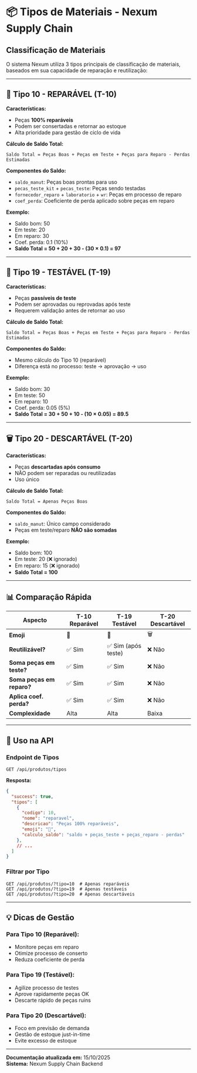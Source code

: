 # 📦 Tipos de Materiais - Nexum Supply Chain

## Classificação de Materiais

O sistema Nexum utiliza 3 tipos principais de classificação de materiais, baseados em sua capacidade de reparação e reutilização:

---

## 🔧 Tipo 10 - REPARÁVEL (T-10)

**Características:**
- Peças **100% reparáveis**
- Podem ser consertadas e retornar ao estoque
- Alta prioridade para gestão de ciclo de vida

**Cálculo de Saldo Total:**
```
Saldo Total = Peças Boas + Peças em Teste + Peças para Reparo - Perdas Estimadas
```

**Componentes do Saldo:**
- `saldo_manut`: Peças boas prontas para uso
- `pecas_teste_kit` + `pecas_teste`: Peças sendo testadas
- `fornecedor_reparo` + `laboratorio` + `wr`: Peças em processo de reparo
- `coef_perda`: Coeficiente de perda aplicado sobre peças em reparo

**Exemplo:**
- Saldo bom: 50
- Em teste: 20
- Em reparo: 30
- Coef. perda: 0.1 (10%)
- **Saldo Total = 50 + 20 + 30 - (30 × 0.1) = 97**

---

## 🧪 Tipo 19 - TESTÁVEL (T-19)

**Características:**
- Peças **passíveis de teste**
- Podem ser aprovadas ou reprovadas após teste
- Requerem validação antes de retornar ao uso

**Cálculo de Saldo Total:**
```
Saldo Total = Peças Boas + Peças em Teste + Peças para Reparo - Perdas Estimadas
```

**Componentes do Saldo:**
- Mesmo cálculo do Tipo 10 (reparável)
- Diferença está no processo: teste → aprovação → uso

**Exemplo:**
- Saldo bom: 30
- Em teste: 50
- Em reparo: 10
- Coef. perda: 0.05 (5%)
- **Saldo Total = 30 + 50 + 10 - (10 × 0.05) = 89.5**

---

## 🗑️ Tipo 20 - DESCARTÁVEL (T-20)

**Características:**
- Peças **descartadas após consumo**
- NÃO podem ser reparadas ou reutilizadas
- Uso único

**Cálculo de Saldo Total:**
```
Saldo Total = Apenas Peças Boas
```

**Componentes do Saldo:**
- `saldo_manut`: Único campo considerado
- Peças em teste/reparo **NÃO são somadas**

**Exemplo:**
- Saldo bom: 100
- Em teste: 20 (❌ ignorado)
- Em reparo: 15 (❌ ignorado)
- **Saldo Total = 100**

---

## 📊 Comparação Rápida

| Aspecto | T-10 Reparável | T-19 Testável | T-20 Descartável |
|---------|----------------|---------------|------------------|
| **Emoji** | 🔧 | 🧪 | 🗑️ |
| **Reutilizável?** | ✅ Sim | ✅ Sim (após teste) | ❌ Não |
| **Soma peças em teste?** | ✅ Sim | ✅ Sim | ❌ Não |
| **Soma peças em reparo?** | ✅ Sim | ✅ Sim | ❌ Não |
| **Aplica coef. perda?** | ✅ Sim | ✅ Sim | ❌ Não |
| **Complexidade** | Alta | Alta | Baixa |

---

## 🎯 Uso na API

### Endpoint de Tipos
```http
GET /api/produtos/tipos
```

**Resposta:**
```json
{
  "success": true,
  "tipos": [
    {
      "codigo": 10,
      "nome": "reparavel",
      "descricao": "Peças 100% reparáveis",
      "emoji": "🔧",
      "calculo_saldo": "saldo + peças_teste + peças_reparo - perdas"
    },
    // ...
  ]
}
```

### Filtrar por Tipo
```http
GET /api/produtos/?tipo=10  # Apenas reparáveis
GET /api/produtos/?tipo=19  # Apenas testáveis
GET /api/produtos/?tipo=20  # Apenas descartáveis
```

---

## 💡 Dicas de Gestão

### Para Tipo 10 (Reparável):
- Monitore peças em reparo
- Otimize processo de conserto
- Reduza coeficiente de perda

### Para Tipo 19 (Testável):
- Agilize processo de testes
- Aprove rapidamente peças OK
- Descarte rápido de peças ruins

### Para Tipo 20 (Descartável):
- Foco em previsão de demanda
- Gestão de estoque just-in-time
- Evite excesso de estoque

---

**Documentação atualizada em:** 15/10/2025  
**Sistema:** Nexum Supply Chain Backend
